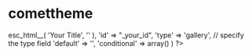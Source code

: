 # comettheme
 
<?php
// Gallery field for multiple images upload
array(

    'label'    => esc_html__( 'Your Title', '' ),
    'id'      => "_your_id",
    'type'    => 'gallery', // specify the type field
    'default' => '',
    'conditional' => array()
)
?>

